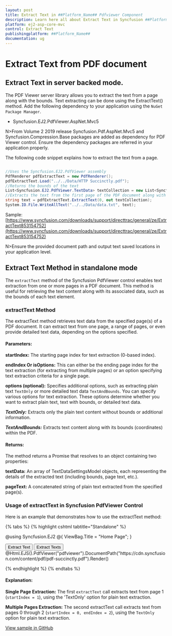 ```yaml
---
layout: post
title: Extract Text in ##Platform_Name## Pdfviewer Component
description: Learn here all about Extract Text in Syncfusion ##Platform_Name## Pdfviewer component of Syncfusion Essential JS 2 and more.
platform: ej2-asp-core-mvc
control: Extract Text
publishingplatform: ##Platform_Name##
documentation: ug
---
```


# Extract Text from PDF document
## Extract Text in server backed mode.

The PDF Viewer server library allows you to extract the text from a page along with the bounds. Text extracting can be done using the ExtractText() method. Add the following dependency to your application using the `NuGet Package Manager`.
* Syncfusion.EJ2.PdfViewer.AspNet.Mvc5

N>From Volume 2 2019 release Syncfusion.Pdf.AspNet.Mvc5 and Syncfusion.Compression.Base packages are added as dependency for PDF Viewer control. Ensure the dependency packages are referred in your application properly.

The following code snippet explains how to extract the text from a page.

```cs

//Uses the Syncfusion.EJ2.PdfViewer assembly
PdfRenderer pdfExtractText = new PdfRenderer();
pdfExtractText.Load("../../Data/HTTP Succinctly.pdf");
//Returns the bounds of the text
List<Syncfusion.EJ2.PdfViewer.TextData> textCollection = new List<Syncfusion.EJ2.PdfViewer.TextData>();
//Extracts the text from the first page of the PDF document along with its bounds
string text = pdfExtractText.ExtractText(0, out textCollection);
System.IO.File.WriteAllText("../../Data/data.txt", text);

```

Sample:
[https://www.syncfusion.com/downloads/support/directtrac/general/ze/ExtractText853154752](https://www.syncfusion.com/downloads/support/directtrac/general/ze/ExtractText853154752)

N>Ensure the provided document path and output text saved locations in your application level.

## Extract Text Method in standalone mode

The `extractText` method of the Syncfusion PdfViewer control enables text extraction from one or more pages in a PDF document. This method is useful for retrieving the text content along with its associated data, such as the bounds of each text element.

### extractText Method
The extractText method retrieves text data from the specified page(s) of a PDF document. It can extract text from one page, a range of pages, or even provide detailed text data, depending on the options specified.

#### Parameters:
**startIndex:** The starting page index for text extraction (0-based index).

**endIndex Or isOptions:** This can either be the ending page index for the text extraction (for extracting from multiple pages) or an option specifying text extraction criteria for a single page.

**options (optional):** Specifies additional options, such as extracting plain text `TextOnly` or more detailed text data `TextAndBounds`. You can specify various options for text extraction. These options determine whether you want to extract plain text, text with bounds, or detailed text data.

***TextOnly:*** Extracts only the plain text content without bounds or additional information.

***TextAndBounds:*** Extracts text content along with its bounds (coordinates) within the PDF.

#### Returns:
The method returns a Promise that resolves to an object containing two properties:

**textData:** An array of TextDataSettingsModel objects, each representing the details of the extracted text (including bounds, page text, etc.).

**pageText:** A concatenated string of plain text extracted from the specified page(s).

### Usage of extractText in Syncfusion PdfViewer Control
Here is an example that demonstrates how to use the extractText method:

{% tabs %}
{% highlight cshtml tabtitle="Standalone" %}

@using Syncfusion.EJ2
@{
    ViewBag.Title = "Home Page";
}

<div>
    <!-- Render PDF Viewer -->
    <button onclick="ExtractText()">Extract Text</button>
    <button onclick="ExtractTexts()">Extract Texts</button>
    @Html.EJS().PdfViewer("pdfviewer").DocumentPath("https://cdn.syncfusion.com/content/pdf/pdf-succinctly.pdf").Render()
</div>

<!-- Ensure necessary Syncfusion scripts and styles are included -->
<script src="https://cdn.syncfusion.com/ej2/29.1.33/dist/ej2.min.js"></script>
<script type="text/javascript">

    function ExtractText() {
        var viewer = document.getElementById('pdfviewer').ej2_instances[0];
        viewer.extractText(1, 'TextOnly').then((val) => {
            console.log('Extracted Text from Page 1:');
            console.log(val);  // Logs the extracted text from page 1
        });
    }
    function ExtractTexts() {
        var viewer = document.getElementById('pdfviewer').ej2_instances[0];
        viewer.extractText(0, 2, 'TextOnly').then((val) => {
            console.log('Extracted Text from Pages 0 to 2:');
            console.log(val);  // Logs the extracted text from pages 0 to 2
        });
    }
</script>


{% endhighlight %}
{% endtabs %}

#### Explanation:
**Single Page Extraction:** The first `extractText` call extracts text from page 1 (`startIndex = 1`), using the 'TextOnly' option for plain text extraction.

**Multiple Pages Extraction:** The second extractText call extracts text from pages 0 through 2 (`startIndex = 0, endIndex = 2`), using the `TextOnly` option for plain text extraction.

[View sample in GitHub](https://github.com/SyncfusionExamples/mvc-pdf-viewer-examples/tree/master/How%20to)